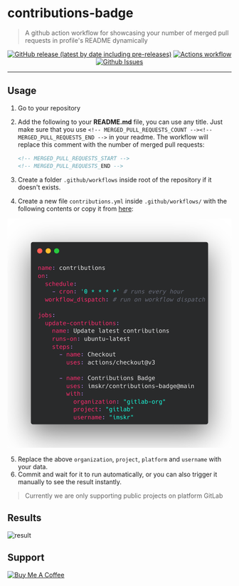 # contributions-badge

> A github action workflow for showcasing your number of merged pull requests in profile's README dynamically

<p align="center">
    <a href="https://github.com/imskr/contributions-badge/releases"><img alt="GitHub release (latest by date including pre-releases)" src="https://img.shields.io/github/v/release/imskr/contributions-badge?include_prereleases&style=flat-square"></a>
    <a href="https://github.com/imskr/contributions-badge/actions/workflows/build.yml"><img alt="Actions workflow" src="https://img.shields.io/github/workflow/status/imskr/contributions-badge/Build/main?style=flat-square"></a>
    <a href="https://github.com/imskr/contributions-badge/issues"><img alt="Github Issues" src="https://img.shields.io/github/issues/imskr/contributions-badge?color=orange&style=flat-square"></a>
</p>
<hr noshade>

## Usage

1. Go to your repository
2. Add the following to your **README.md** file, you can use any title. Just make sure that you use `<!-- MERGED_PULL_REQUESTS_COUNT --><!-- MERGED_PULL_REQUESTS_END -->` in your readme. The workflow will replace this comment with the number of merged pull requests:

    ```markdown
    <!-- MERGED_PULL_REQUESTS_START -->
    <!-- MERGED_PULL_REQUESTS_END -->
    ```

3. Create a folder `.github/workflows` inside root of the repository if it doesn't exists.
4. Create a new file `contributions.yml`  inside `.github/workflows/`  with the following contents or copy it from [here](./examples/contributions.yml):

![](./public/images/contributions-workflow.png)

5. Replace the above `organization`, `project`, `platform` and `username` with your data.
6. Commit and wait for it to run automatically, or you can also trigger it manually to see the result instantly.

> Currently we are only supporting public projects on platform GitLab

## Results
![result](./public/images/results.png)

## Support

<p>
    <a href="https://buymeacoffee.com/imskr" target="_blank"><img src="https://cdn.buymeacoffee.com/buttons/v2/default-red.png" alt="Buy Me A Coffee" width="150" ></a>
</p>